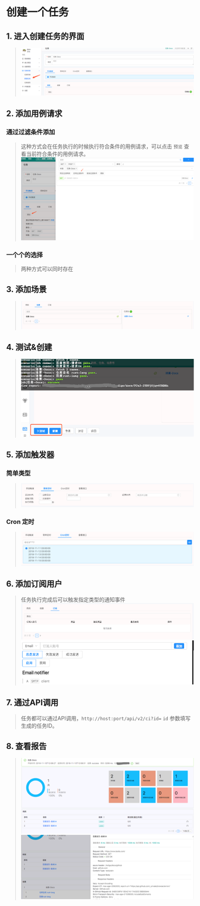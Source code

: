# 创建一个任务

## 1. 进入创建任务的界面
> ![](./images/create-a-job-start.png)

## 2. 添加用例请求

### 通过过滤条件添加
> 这种方式会在任务执行的时候执行符合条件的用例请求，可以点击 `预览` 查看当前符合条件的用例请求。
> ![](./images/create-a-job-filter.png)

### 一个个的选择
> 两种方式可以同时存在

## 3. 添加场景
> ![](./images/create-a-job-scenario.png)

## 4. 测试&创建
> ![](./images/create-a-job-test-new.png)

## 5. 添加触发器

### 简单类型
> ![](./images/create-a-job-trigger-simple.png)

### Cron 定时
> ![](./images/create-a-job-trigger-cron.png)

## 6. 添加订阅用户
> 任务执行完成后可以触发指定类型的通知事件
> ![](./images/create-a-job-subscriber.png)
> ![](./images/create-a-job-subscriber-types.png)

## 7. 通过API调用
> 任务都可以通过API调用，`http://host:port/api/v2/ci?id=` `id` 参数填写生成的任务ID。

## 8. 查看报告
> ![](./images/create-a-job-report.png)
> ![](./images/create-a-job-report-item.png)
